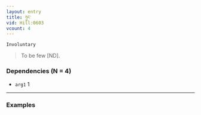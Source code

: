 ```yaml
---
layout: entry
title: ཉུང་
vid: Hill:0603
vcount: 4
---
```

`Involuntary` 
> To be few [ND]\.

### Dependencies (N = 4)
* `arg1` 1

---

### Examples



